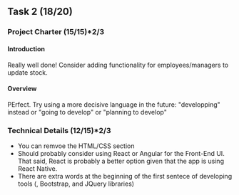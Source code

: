 ## Task 2 (18/20)

### Project Charter (15/15)*2/3

#### Introduction
Really well done! Consider adding functionality for employees/managers to update stock.

#### Overview
PErfect. Try using a more decisive language in the future: "developping" instead or "going to develop" or "planning to develop"

### Technical Details (12/15)*2/3
- You can remvoe the HTML/CSS section
- Should probably consider using React or Angular for the Front-End UI. That said, React is probably a better option given that the app is using React Native.
- There are extra words at the beginning of the first sentece of developing tools (, Bootstrap, and JQuery libraries)
